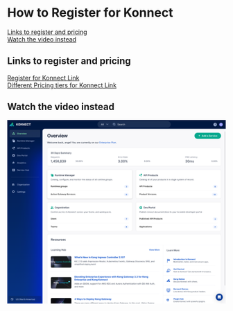 # How to Register for Konnect

[Links to register and pricing](#Links-to-register-and-pricing) \
[Watch the video instead](#Watch-the-video-instead)

## Links to register and pricing

[Register for Konnect Link](https://cloud.konghq.com/register) \
[Different Pricing tiers for Konnect Link](https://konghq.com/pricing)

## Watch the video instead

[![Register for Konnect](./images/konnect.png)](https://youtu.be/i24N-6-EC88 "Register for Konnect")
